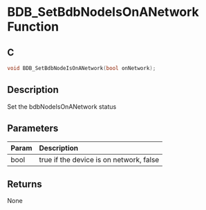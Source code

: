 # BDB_SetBdbNodeIsOnANetwork Function

## C

```c
void BDB_SetBdbNodeIsOnANetwork(bool onNetwork);
```

## Description

 Set the bdbNodeIsOnANetwork status

## Parameters

| Param | Description |
|:----- |:----------- |
| bool | true if the device is on network, false  

## Returns

 None 

